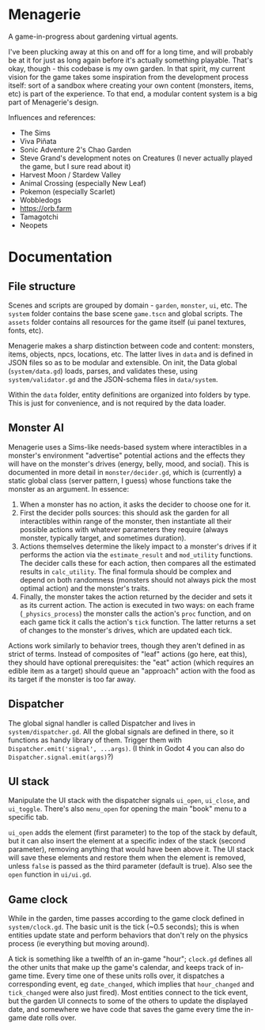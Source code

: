 # Menagerie

A game-in-progress about gardening virtual agents.

I've been plucking away at this on and off for a long time, and will probably be at it for just as long again before it's actually something playable.  That's okay, though - this codebase is my own garden.  In that spirit, my current vision for the game takes some inspiration from the development process itself: sort of a sandbox where creating your own content (monsters, items, etc) is part of the experience.  To that end, a modular content system is a big part of Menagerie's design.

Influences and references:
- The Sims
- Viva Piñata
- Sonic Adventure 2's Chao Garden
- Steve Grand's development notes on Creatures (I never actually played the game, but I sure read about it)
- Harvest Moon / Stardew Valley
- Animal Crossing (especially New Leaf)
- Pokemon (especially Scarlet)
- Wobbledogs
- https://orb.farm
- Tamagotchi
- Neopets

# Documentation

## File structure

Scenes and scripts are grouped by domain - `garden`, `monster`, `ui`, etc.  The `system` folder contains the base scene `game.tscn` and global scripts.  The `assets` folder contains all resources for the game itself (ui panel textures, fonts, etc).

Menagerie makes a sharp distinction between code and content: monsters, items, objects, npcs, locations, etc.  The latter lives in `data` and is defined in JSON files so as to be modular and extensible.  On init, the Data global (`system/data.gd`) loads, parses, and validates these, using `system/validator.gd` and the JSON-schema files in `data/system`.

Within the `data` folder, entity definitions are organized into folders by type.  This is just for convenience, and is not required by the data loader.


## Monster AI

Menagerie uses a Sims-like needs-based system where interactibles in a monster's environment "advertise" potential actions and the effects they will have on the monster's drives (energy, belly, mood, and social).  This is documented in more detail in `monster/decider.gd`, which is (currently) a static global class (server pattern, I guess) whose functions take the monster as an argument.  In essence:

1. When a monster has no action, it asks the decider to choose one for it.
2. First the decider polls sources: this should ask the garden for all interactibles within range of the monster, then instantiate all their possible actions with whatever parameters they require (always monster, typically target, and sometimes duration).
3. Actions themselves determine the likely impact to a monster's drives if it performs the action via the `estimate_result` and `mod_utility` functions.  The decider calls these for each action, then compares all the estimated results in `calc_utility`.  The final formula should be complex and depend on both randomness (monsters should not always pick the most optimal action) and the monster's traits.
4. Finally, the monster takes the action returned by the decider and sets it as its current action.  The action is executed in two ways: on each frame (`_physics_process`) the monster calls the action's `proc` function, and on each game tick it calls the action's `tick` function.  The latter returns a set of changes to the monster's drives, which are updated each tick.

Actions work similarly to behavior trees, though they aren't defined in as strict of terms.  Instead of composites of "leaf" actions (go here, eat this), they should have optional prerequisites: the "eat" action (which requires an edible item as a target) should queue an "approach" action with the food as its target if the monster is too far away.

## Dispatcher

The global signal handler is called Dispatcher and lives in `system/dispatcher.gd`.  All the global signals are defined in there, so it functions as handy library of them.  Trigger them with `Dispatcher.emit('signal', ...args)`. (I think in Godot 4 you can also do `Dispatcher.signal.emit(args)`?)

## UI stack

Manipulate the UI stack with the dispatcher signals `ui_open`, `ui_close`, and `ui_toggle`.  There's also `menu_open` for opening the main "book" menu to a specific tab.

`ui_open` adds the element (first parameter) to the top of the stack by default, but it can also insert the element at a specific index of the stack (second parameter), removing anything that would have been above it.  The UI stack will save these elements and restore them when the element is removed, unless `false` is passed as the third parameter (default is true).  Also see the `open` function in `ui/ui.gd`.

## Game clock

While in the garden, time passes according to the game clock defined in `system/clock.gd`.  The basic unit is the tick (~0.5 seconds); this is when entities update state and perform behaviors that don't rely on the physics process (ie everything but moving around).

A tick is something like a twelfth of an in-game "hour"; `clock.gd` defines all the other units that make up the game's calendar, and keeps track of in-game time.  Every time one of these units rolls over, it dispatches a corresponding event, eg `date_changed`, which implies that `hour_changed` and `tick_changed` were also just fired).  Most entities connect to the tick event, but the garden UI connects to some of the others to update the displayed date, and somewhere we have code that saves the game every time the in-game date rolls over.

